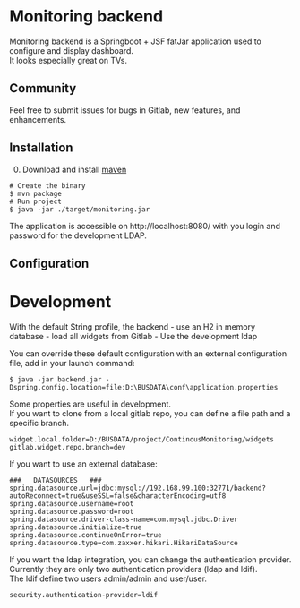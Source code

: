 # Monitoring backend
Monitoring backend is a Springboot + JSF fatJar application used to configure and display dashboard.<br/>
It looks especially great on TVs.

## Community
Feel free to submit issues for bugs in Gitlab, new features, and enhancements.

## Installation
0. Download and install [maven](https://maven.apache.org/download.cgi)
```
# Create the binary
$ mvn package
# Run project
$ java -jar ./target/monitoring.jar
```

The application is accessible on http://localhost:8080/ with you login and password for the development LDAP.

## Configuration
# Development
With the default String profile, the backend
    - use an H2 in memory database
    - load all widgets from Gitlab
    - Use the development ldap

You can override these default configuration with an external configuration file, add in your launch command:
```
$ java -jar backend.jar -Dspring.config.location=file:D:\BUSDATA\conf\application.properties
```

Some properties are useful in development.<br/>
If you want to clone from a local gitlab repo, you can define a file path and a specific branch.
```
widget.local.folder=D:/BUSDATA/project/ContinousMonitoring/widgets
gitlab.widget.repo.branch=dev
```

If you want to use an external database:
```
###   DATASOURCES   ###
spring.datasource.url=jdbc:mysql://192.168.99.100:32771/backend?autoReconnect=true&useSSL=false&characterEncoding=utf8
spring.datasource.username=root
spring.datasource.password=root
spring.datasource.driver-class-name=com.mysql.jdbc.Driver
spring.datasource.initialize=true
spring.datasource.continueOnError=true
spring.datasource.type=com.zaxxer.hikari.HikariDataSource
```

If you want the ldap integration, you can change the authentication provider.<br/>
Currently they are only two authentication providers (ldap and ldif).<br/>
The ldif define two users admin/admin and user/user.<br/>
```
security.authentication-provider=ldif
```
